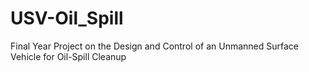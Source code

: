 # USV-Oil_Spill
Final Year Project on the Design and Control of an Unmanned Surface Vehicle for Oil-Spill Cleanup
